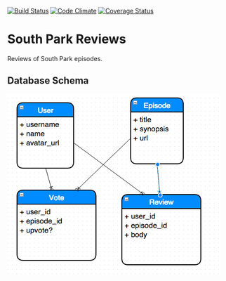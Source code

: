 [![Build Status](https://travis-ci.org/LaunchAcademy/south_park_reviews.svg)](https://travis-ci.org/LaunchAcademy/south_park_reviews) [![Code Climate](https://codeclimate.com/github/LaunchAcademy/south_park_reviews/badges/gpa.svg)](https://codeclimate.com/github/LaunchAcademy/south_park_reviews) [![Coverage Status](https://coveralls.io/repos/LaunchAcademy/south_park_reviews/badge.png)](https://coveralls.io/r/LaunchAcademy/south_park_reviews)

# South Park Reviews

Reviews of South Park episodes.

## Database Schema

![ER diagram](https://github.com/LaunchAcademy/south_park_reviews/blob/master/ER_diagram.png)
